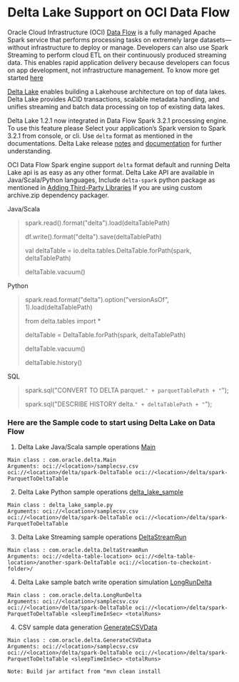 # Delta Lake Support on OCI Data Flow

Oracle Cloud Infrastructure (OCI) [Data Flow](https://www.oracle.com/in/big-data/data-flow/) is a fully managed Apache Spark service that performs processing tasks on extremely large datasets—without infrastructure to deploy or manage. Developers can also use Spark Streaming to perform cloud ETL on their continuously produced streaming data. This enables rapid application delivery because developers can focus on app development, not infrastructure management.
To know more get started [here](https://docs.oracle.com/en-us/iaas/data-flow/using/dfs_getting_started.htm)

[Delta Lake](https://delta.io/)  enables building a Lakehouse architecture on top of data lakes. Delta Lake provides ACID transactions, scalable metadata handling, and unifies streaming and batch data processing on top of existing data lakes.

Delta Lake 1.2.1 now integrated in Data Flow Spark 3.2.1 processing engine. To use this feature please
Select your application’s Spark version to Spark 3.2.1 from console, or cli.
Use `delta`  format as mentioned in the documentations. Delta Lake release [notes](https://github.com/delta-io/delta/releases/tag/v1.2.1) and [documentation](https://docs.delta.io/latest/delta-intro.html#) for further understanding.

OCI Data Flow Spark engine support `delta` format default and running Delta Lake api is as easy as any other format. Delta Lake API are available in Java/Scala/Python languages, Include `delta-spark` python package as mentioned in [Adding Third-Party Libraries](https://docs.oracle.com/en-us/iaas/data-flow/using/third-party-libraries.htm) If you are using custom archive.zip dependency packager.  

Java/Scala
> spark.read().format("delta").load(deltaTablePath)
> 
> df.write().format("delta").save(deltaTablePath)
> 
> val deltaTable = io.delta.tables.DeltaTable.forPath(spark, deltaTablePath)
>
> deltaTable.vacuum()

Python
> spark.read.format("delta").option("versionAsOf", 1).load(deltaTablePath)
>
> from delta.tables import *
>
> deltaTable = DeltaTable.forPath(spark, deltaTablePath)
> 
> deltaTable.vacuum()
> 
> deltaTable.history()

SQL
> spark.sql("CONVERT TO DELTA parquet.`" + parquetTablePath + "`");
> 
> spark.sql("DESCRIBE HISTORY delta.`" + deltaTablePath + "`");


### Here are the Sample code to start using Delta Lake on Data Flow

1. Delta Lake Java/Scala sample operations [Main](https://github.com/oracle-samples/oracle-dataflow-samples/blob/main/deltalake/scala/src/main/scala/com/oracle/delta/Main.scala)

```
Main class : com.oracle.delta.Main
Arguments: oci://<location>/samplecsv.csv oci://<location>/delta/spark-DeltaTable oci://<location>/delta/spark-ParquetToDeltaTable
```

2. Delta Lake Python sample operations [delta_lake_sample](https://github.com/oracle-samples/oracle-dataflow-samples/blob/main/deltalake/python/delta_lake_sample.py)

```
Main class : delta_lake_sample.py
Arguments: oci://<location>/samplecsv.csv oci://<location>/delta/spark-DeltaTable oci://<location>/delta/spark-ParquetToDeltaTable
```
3. Delta Lake Streaming sample operations [DeltaStreamRun](https://github.com/oracle-samples/oracle-dataflow-samples/blob/main/deltalake/scala/src/main/scala/com/oracle/delta/DeltaStreamRun.scala)

```
Main class : com.oracle.delta.DeltaStreamRun
Arguments: oci://<delta-table-location> oci://<delta-table-location>/another-spark-DeltaTable oci://<location-to-checkoint-folder>/
```
4. Delta Lake sample batch write operation simulation [LongRunDelta](https://github.com/oracle-samples/oracle-dataflow-samples/blob/main/deltalake/scala/src/main/scala/com/oracle/delta/LongRunDelta.scala)

```
Main class : com.oracle.delta.LongRunDelta
Arguments: oci://<location>/samplecsv.csv oci://<location>/delta/spark-DeltaTable oci://<location>/delta/spark-ParquetToDeltaTable <sleepTimeInSec> <totalRuns>
```
4. CSV sample data generation [GenerateCSVData](https://github.com/oracle-samples/oracle-dataflow-samples/blob/main/deltalake/scala/src/main/scala/com/oracle/delta/GenerateCSVData.scala)

```
Main class : com.oracle.delta.GenerateCSVData
Arguments: oci://<location>/samplecsv.csv oci://<location>/delta/spark-DeltaTable oci://<location>/delta/spark-ParquetToDeltaTable <sleepTimeInSec> <totalRuns>
```
`Note: Build jar artifact from "mvn clean install`